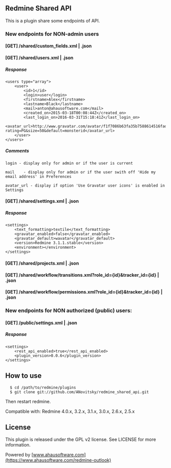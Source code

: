 Redmine Shared API
-------

This is a plugin share some endpoints of API.

### New endpoints for NON-admin users

#### [GET] /shared/custom_fields.xml | .json
#### [GET] /shared/users.xml | .json

##### Response 
```
<users type="array">
	<user>
		<id>1</id>
		<login>user</login>
		<firstname>Alex</firstname>
		<lastname>Black</lastname>
		<mail>anton@ahausoftware.com</mail>
		<created_on>2015-03-18T00:08:44Z</created_on>
		<last_login_on>2016-03-31T15:18:41Z</last_login_on>
		<avatar_url>http://www.gravatar.com/avatar/f1f7086b63fa35b7588614516fade808?rating=PG&size=50&default=monsterid</avatar_url>
	</user>
</users>
```
##### Comments
	login - display only for admin or if the user is current

	mail	- display only for admin or if the user swith off 'Hide my email address' in Preferences

	avatar_url - display if option 'Use Gravatar user icons' is enabled in Settings

	
#### [GET] /shared/settings.xml | .json
##### Response 
```
<settings>
    <text_formatting>textile</text_formatting>
    <gravatar_enabled>false</gravatar_enabled>
    <gravatar_default>wavatar</gravatar_default>
    <version>Redmine 3.1.1.stable</version>
    <environment></environment>
</settings>
```

#### [GET] /shared/projects.xml | .json

#### [GET] /shared/workflow/transitions.xml?role_id={id}&tracker_id={id} | .json
#### [GET] /shared/workflow/permissions.xml?role_id={id}&tracker_id={id} | .json

### New endpoints for NON authorized (public) users:

#### [GET] /public/settings.xml | .json
##### Response 
```
<settings>
	<rest_api_enabled>true</rest_api_enabled>
	<plugin_version>0.0.6</plugin_version>
</settings>
```

How to use
-------
```
  $ cd /path/to/redmine/plugins
  $ git clone git://github.com/ANovitsky/redmine_shared_api.git
```
Then restart redmine.

Compatible with:	Redmine 4.0.x, 3.2.x, 3.1.x, 3.0.x, 2.6.x, 2.5.x

License
-------

This plugin is released under the GPL v2 license. See
LICENSE for more information.

Powered by [www.ahausoftware.com](https://www.ahausoftware.com/redmine-outlook) 
